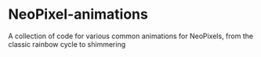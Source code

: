 # NeoPixel-animations
A collection of code for various common animations for NeoPixels, from the classic rainbow cycle to shimmering
